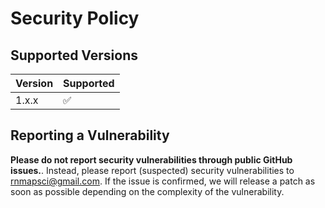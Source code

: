 # Security Policy

## Supported Versions

| Version | Supported          |
| ------- | ------------------ |
| 1.x.x   | :white_check_mark: |

## Reporting a Vulnerability

**Please do not report security vulnerabilities through public GitHub issues.**. Instead, please report (suspected) security vulnerabilities to rnmapsci@gmail.com. If the issue is confirmed, we will release a patch as soon as possible depending on the complexity of the vulnerability.